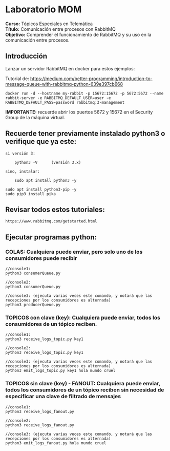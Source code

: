 # **Laboratorio MOM**

**Curso:** Tópicos Especiales en Telemática <br>
**Título:** Comunicación entre procesos con RabbitMQ <br>
**Objetivo:** Comprender el funcionamiento de RabbitMQ y su uso en la comunicación entre procesos. <br>

## Introducción

Lanzar un servidor RabbitMQ en docker para estos ejemplos:

Tutorial de: https://medium.com/better-programming/introduction-to-message-queue-with-rabbitmq-python-639e397cb668

    docker run -d --hostname my-rabbit -p 15672:15672 -p 5672:5672 --name rabbit-server -e RABBITMQ_DEFAULT_USER=user -e RABBITMQ_DEFAULT_PASS=password rabbitmq:3-management

**IMPORTANTE:** recuerde abrir los puertos 5672 y 15672 en el Security Group de la máquina virtual.

## Recuerde tener previamente instalado python3 o verifique que ya este:

    si versión 3:

        python3 -V      (versión 3.x)

    sino, instalar:

        sudo apt install python3 -y

    sudo apt install python3-pip -y
    sudo pip3 install pika

## Revisar todos estos tutoriales:

    https://www.rabbitmq.com/getstarted.html

## Ejecutar programas python:

### COLAS: Cualquiera puede enviar, pero solo uno de los consumidores puede recibir

    //console1:
    python3 consumerQueue.py

    //console2:
    python3 consumerQueue.py

    //console3: (ejecuta varias veces este comando, y notará que las recepciones por los consumidores es alternada)
    python3 producerQueue.py

### TOPICOS con clave (key): Cualquiera puede enviar, todos los consumidores de un tópico reciben.

    //console1:
    python3 receive_logs_topic.py key1

    //console2:
    python3 receive_logs_topic.py key1

    //console3: (ejecuta varias veces este comando, y notará que las recepciones por los consumidores es alternada)
    python3 emit_logs_topic.py key1 hola mundo cruel

### TOPICOS sin clave (key) - FANOUT: Cualquiera puede enviar, todos los consumidores de un tópico reciben sin necesidad de especificar una clave de filtrado de mensajes

    //console1:
    python3 receive_logs_fanout.py

    //console2:
    python3 receive_logs_fanout.py

    //console3: (ejecuta varias veces este comando, y notará que las recepciones por los consumidores es alternada)
    python3 emit_logs_fanout.py hola mundo cruel

